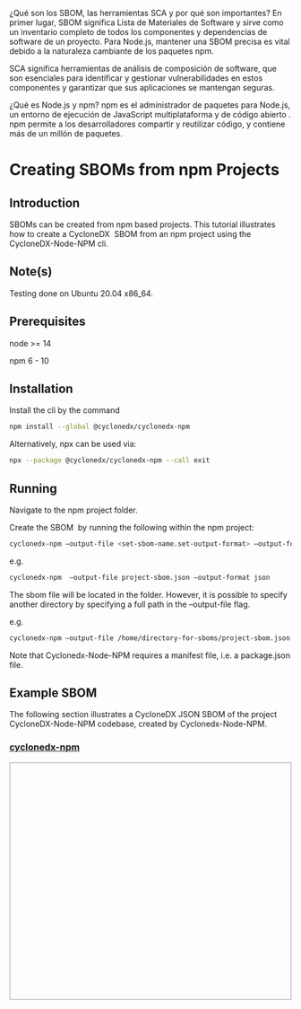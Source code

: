 ¿Qué son los SBOM, las herramientas SCA y por qué son importantes?
En primer lugar, SBOM significa Lista de Materiales de Software y sirve como un inventario completo de todos los componentes y dependencias de software de un proyecto. Para Node.js, mantener una SBOM precisa es vital debido a la naturaleza cambiante de los paquetes npm.

SCA significa herramientas de análisis de composición de software, que son esenciales para identificar y gestionar vulnerabilidades en estos componentes y garantizar que sus aplicaciones se mantengan seguras.

 

¿Qué es Node.js y npm?
npm es el administrador de paquetes para Node.js, un entorno de ejecución de JavaScript multiplataforma y de código abierto . npm permite a los desarrolladores compartir y reutilizar código, y contiene más de un millón de paquetes.


# Creating SBOMs from npm Projects

## Introduction

SBOMs can be created from npm based projects. This tutorial illustrates how to create a CycloneDX  SBOM from an npm project using the CycloneDX-Node-NPM cli.

## Note(s)

Testing done on Ubuntu 20.04 x86_64.

## Prerequisites

node >= 14

npm 6 - 10

## Installation


Install the cli by the command


```bash
npm install --global @cyclonedx/cyclonedx-npm
```

Alternatively, npx can be used via:

```bash
npx --package @cyclonedx/cyclonedx-npm --call exit
```

## Running

Navigate to the npm project folder. 


Create the SBOM  by running the following within the npm project:

```bash
cyclonedx-npm –output-file <set-sbom-name.set-output-format> –output-format <set-output-format>
```

e.g.

```bash
cyclonedx-npm  –output-file project-sbom.json –output-format json
```

The sbom file will be located in the folder. However, it is possible to specify another directory by specifying a full path in the –output-file flag.

e.g.

```bash
cyclonedx-npm –output-file /home/directory-for-sboms/project-sbom.json –output-format json
```

Note that Cyclonedx-Node-NPM requires a manifest file, i.e. a package.json file.

## Example SBOM

The following section illustrates a CycloneDX JSON SBOM of the project CycloneDX-Node-NPM codebase, created by Cyclonedx-Node-NPM.

<html lang="en">
<head>
    <meta charset="UTF-8">
    <meta name="viewport" content="width=device-width, initial-scale=1.0">
    <title>Pretty JSON Display</title>
    <style>
        #json-container {
            height: 400px; /* Set a fixed height */
            overflow-y: auto; /* Enable vertical scrolling */
            border: 2px solid #ccc; /* Optional: add a border for visibility */
            padding: 10px;
        }
        pre {
            margin: 0;
            white-space: pre-wrap;
            word-wrap: break-word;
        }
    </style>
</head>
<body>
    <h3>
        <a href="./cyclonedx-node-npm-sbom.json">cyclonedx-npm</a>
    </h3>
    <div id="json-container">
        <pre id="json-display"></pre>
    </div>
    <script>
        fetch('./cyclonedx-node-npm-sbom.json')
            .then(response => response.json())
            .then(data => {
                document.getElementById('json-display').textContent = JSON.stringify(data, null, 2);
            })
            .catch(error => console.error('Error fetching JSON:', error));
    </script>
</body>
</html>


